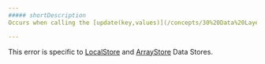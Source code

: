 ```yaml
---
##### shortDescription
Occurs when calling the [update(key,values)](/concepts/30%20Data%20Layer/5%20Data%20Layer/3%20Data%20Modification/1%20Update.md '/Documentation/Guide/Data_Layer/Data_Layer/#Data_Modification/Update') method and specifying the key(s) that cannot be found.

---
```

This error is specific to [LocalStore](/api-reference/30%20Data%20Layer/LocalStore '/Documentation/ApiReference/Data_Layer/LocalStore/') and [ArrayStore](/api-reference/30%20Data%20Layer/ArrayStore '/Documentation/ApiReference/Data_Layer/ArrayStore/') Data Stores.
